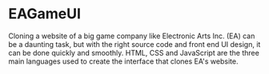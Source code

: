 # EAGameUI
Cloning a website of a big game company like Electronic Arts Inc. (EA) can be a daunting task, but with the right source code and front end UI design, it can be done quickly and smoothly. HTML, CSS and JavaScript are the three main languages used to create the interface that clones EA's website.
